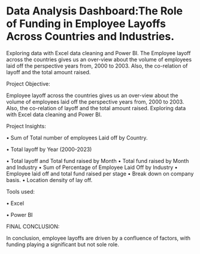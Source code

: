 # Data Analysis Dashboard:The Role of Funding in Employee Layoffs Across Countries and Industries.
Exploring data with Excel data cleaning  and Power BI. 
The Employee layoff across the countries gives us an over-view about the volume of employees laid off the perspective years from, 2000 to 2003. 
Also, the co-relation of layoff and the total amount raised.

 Project Objective:
 
 Employee layoff across the countries gives us an over-view about the volume of employees laid off the perspective years from, 2000 to 2003. 
 Also, the co-relation of layoff and the total amount raised. Exploring data with Excel data cleaning and Power BI.

Project Insights:

•	Sum of Total number of employees Laid off by Country.

•	Total layoff by Year (2000-2023)

•	Total layoff and Total fund raised by Month
•	Total fund raised by Month and Industry
•	Sum of Percentage of Employee Laid Off by Industry
•	Employee laid off and total fund raised per stage
•	Break down on company basis.
•	Location density of lay off.

Tools used:

•	Excel

•	Power BI

FINAL CONCLUSION:

In conclusion, employee layoffs are driven by a confluence of factors, with funding playing a significant but not sole role.
